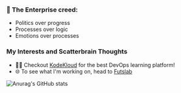 ### 🏢 The Enterprise creed:
  - Politics over progress
  - Processes over logic
  - Emotions over processes

### My Interests and Scatterbrain Thoughts
- 🧑‍🎓 Checkout [KodeKloud](https://kodekloud.com) for the best DevOps learning platform!
- 🌐 To see what I'm working on, head to [Futslab](https://futslab.co.za)
  
![Anurag's GitHub stats](https://github-readme-stats.vercel.app/api?username=futs&show_icons=true&theme=transparent)

<!--
**Futs/Futs** is a ✨ _special_ ✨ repository because its `README.md` (this file) appears on your GitHub profile.

Here are some ideas to get you started:
- 🌐 To see what I'm working on, head to [Futslab](https://futslab.co.za)
- 🔭 I’m currently working on ...
- 🌱 I’m currently learning ...
- 👯 I’m looking to collaborate on ...
- 🤔 I’m looking for help with ...
- 💬 Ask me about ...
- 📫 How to reach me: ...
- ⚡ Fun fact: ...
-->
